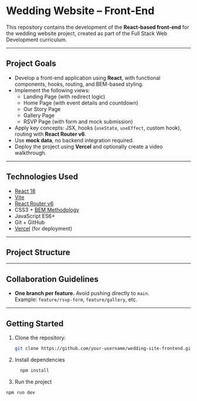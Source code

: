 # Wedding Website – Front-End

This repository contains the development of the **React-based front-end** for the wedding website project, created as part of the Full Stack Web Development curriculum.

---

## Project Goals

- Develop a front-end application using **React**, with functional components, hooks, routing, and BEM-based styling.
- Implement the following views:
  - Landing Page (with redirect logic)
  - Home Page (with event details and countdown)
  - Our Story Page
  - Gallery Page
  - RSVP Page (with form and mock submission)
- Apply key concepts: JSX, hooks (`useState`, `useEffect`, custom hook), routing with **React Router v6**.
- Use **mock data**, no backend integration required.
- Deploy the project using **Vercel** and optionally create a video walkthrough.

---

## Technologies Used

- [React 18](https://reactjs.org/)
- [Vite](https://vitejs.dev/)
- [React Router v6](https://reactrouter.com/en/main)
- CSS3 + [BEM Methodology](http://getbem.com/)
- JavaScript ES6+
- Git + GitHub
- [Vercel](https://vercel.com/) (for deployment)

---

## Project Structure


---

## Collaboration Guidelines

- **One branch per feature.** Avoid pushing directly to `main`.  
  Example: `feature/rsvp-form`, `feature/gallery`, etc.

---

## Getting Started

1. Clone the repository:
   ```bash
   git clone https://github.com/your-username/wedding-site-frontend.git
2. Install dependencies
    ```bash
      npm install
    ```
3. Run the project
  ```bash
  npm run dev


